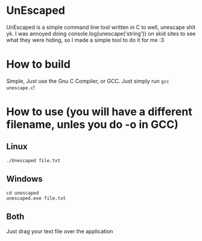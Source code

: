 # UnEscaped
UnEscaped is a simple command line tool written in C to well, unescape shit yk. I was annoyed doing console.log(unescape('string')) on skid sites to see what they were hiding, so I made a simple tool to do it for me :3

# How to build
Simple, Just use the Gnu C Compiler, or GCC. Just simply run `gcc unescape.c`!

# How to use (you will have a different filename, unles you do -o in GCC)
## Linux
`./Unescaped file.txt` 
## Windows
`cd unescaped`<br>
`unescaped.exe file.txt`
## Both
Just drag your text file over the application
